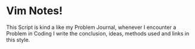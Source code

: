 # Vim Notes!

This Script is kind a like my Problem Journal, whenever I encounter a
Problem in Coding I write the conclusion, ideas, methods used and links
in this style.
